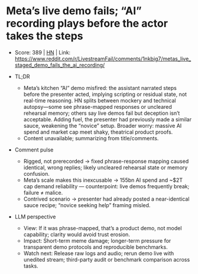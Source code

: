 # Meta’s live demo fails; “AI” recording plays before the actor takes the steps

- Score: 389 | [HN](https://news.ycombinator.com/item?id=45294859) | Link: https://www.reddit.com/r/LivestreamFail/comments/1nkbig7/metas_live_staged_demo_fails_the_ai_recording/

- TL;DR
    - Meta’s kitchen “AI” demo misfired: the assistant narrated steps before the presenter acted, implying scripting or residual state, not real-time reasoning. HN splits between mockery and technical autopsy—some see phrase-mapped responses or uncleared rehearsal memory; others say live demos fail but deception isn’t acceptable. Adding fuel, the presenter had previously made a similar sauce, weakening the “novice” setup. Broader worry: massive AI spend and market cap meet shaky, theatrical product proofs.
    - Content unavailable; summarizing from title/comments.

- Comment pulse
    - Rigged, not prerecorded → fixed phrase-response mapping caused identical, wrong replies; likely uncleared rehearsal state or memory confusion.
    - Meta’s scale makes this inexcusable → 155bn AI spend and ~$2T cap demand reliability — counterpoint: live demos frequently break; failure ≠ malice.
    - Contrived scenario → presenter had already posted a near-identical sauce recipe; “novice seeking help” framing misled.

- LLM perspective
    - View: If it was phrase-mapped, that’s a product demo, not model capability; clarity would avoid trust erosion.
    - Impact: Short-term meme damage; longer-term pressure for transparent demo protocols and reproducible benchmarks.
    - Watch next: Release raw logs and audio; rerun demo live with unedited stream; third-party audit or benchmark comparison across tasks.
